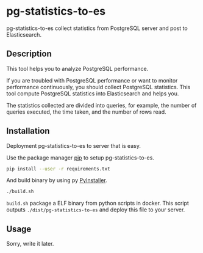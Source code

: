 # pg-statistics-to-es
pg-statistics-to-es collect statistics from PostgreSQL server and post to Elasticsearch.

## Description
This tool helps you to analyze PostgreSQL performance.

If you are troubled with PostgreSQL performance or want to monitor performance continuously, you should collect PostgreSQL statistics.  This tool compute PostgreSQL statistics into Elasticsearch and helps you.  

The statistics collected are divided into queries, for example, the number of queries executed, the time taken, and the number of rows read.

## Installation
Deployment pg-statistics-to-es to server that is easy.

Use the package manager [pip](https://pip.pypa.io/en/stable/) to setup pg-statistics-to-es.

```sh
pip install --user -r requirements.txt
```

And build binary by using py [PyInstaller](http://www.pyinstaller.org/).

```sh
./build.sh
```

`build.sh` package a ELF binary from python scripts in docker.
This script outputs `./dist/pg-statistics-to-es` and deploy this file to your server.

## Usage
Sorry, write it later.
